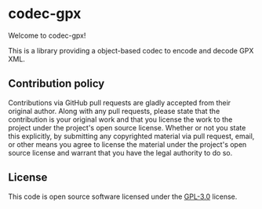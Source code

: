 # codec-gpx #

Welcome to codec-gpx!

This is a library providing a object-based codec to encode and decode GPX XML.

## Contribution policy ##

Contributions via GitHub pull requests are gladly accepted from their original author. Along with
any pull requests, please state that the contribution is your original work and that you license
the work to the project under the project's open source license. Whether or not you state this
explicitly, by submitting any copyrighted material via pull request, email, or other means you
agree to license the material under the project's open source license and warrant that you have the
legal authority to do so.

## License ##

This code is open source software licensed under the
[GPL-3.0](http://www.gnu.org/licenses/gpl-3.0.en.html) license.
